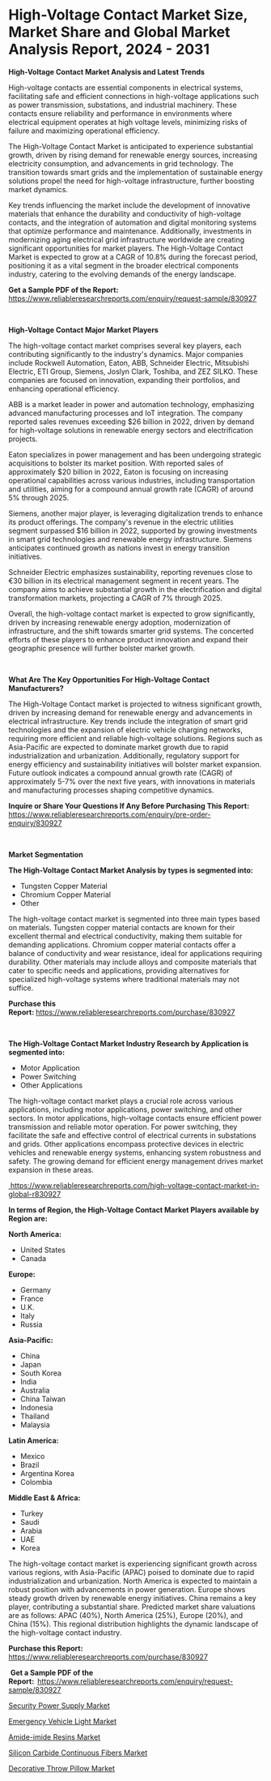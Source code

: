 <p><h1>High-Voltage Contact Market Size, Market Share and Global Market Analysis Report, 2024 - 2031</h1></p><p><strong>High-Voltage Contact Market Analysis and Latest Trends</strong></p>
<p><p>High-voltage contacts are essential components in electrical systems, facilitating safe and efficient connections in high-voltage applications such as power transmission, substations, and industrial machinery. These contacts ensure reliability and performance in environments where electrical equipment operates at high voltage levels, minimizing risks of failure and maximizing operational efficiency.</p><p>The High-Voltage Contact Market is anticipated to experience substantial growth, driven by rising demand for renewable energy sources, increasing electricity consumption, and advancements in grid technology. The transition towards smart grids and the implementation of sustainable energy solutions propel the need for high-voltage infrastructure, further boosting market dynamics.</p><p>Key trends influencing the market include the development of innovative materials that enhance the durability and conductivity of high-voltage contacts, and the integration of automation and digital monitoring systems that optimize performance and maintenance. Additionally, investments in modernizing aging electrical grid infrastructure worldwide are creating significant opportunities for market players. The High-Voltage Contact Market is expected to grow at a CAGR of 10.8% during the forecast period, positioning it as a vital segment in the broader electrical components industry, catering to the evolving demands of the energy landscape.</p></p>
<p><strong>Get a Sample PDF of the Report:&nbsp;</strong> <a href="https://www.reliableresearchreports.com/enquiry/request-sample/830927?utm_campaign=10&utm_medium=2&utm_source=Github&utm_content=ia&utm_term=18122024&utm_id=high-voltage-contact">https://www.reliableresearchreports.com/enquiry/request-sample/830927</a></p>
<p>&nbsp;</p>
<p><strong>High-Voltage Contact Major Market Players</strong></p>
<p><p>The high-voltage contact market comprises several key players, each contributing significantly to the industry's dynamics. Major companies include Rockwell Automation, Eaton, ABB, Schneider Electric, Mitsubishi Electric, ETI Group, Siemens, Joslyn Clark, Toshiba, and ZEZ SILKO. These companies are focused on innovation, expanding their portfolios, and enhancing operational efficiency.</p><p>ABB is a market leader in power and automation technology, emphasizing advanced manufacturing processes and IoT integration. The company reported sales revenues exceeding $26 billion in 2022, driven by demand for high-voltage solutions in renewable energy sectors and electrification projects.</p><p>Eaton specializes in power management and has been undergoing strategic acquisitions to bolster its market position. With reported sales of approximately $20 billion in 2022, Eaton is focusing on increasing operational capabilities across various industries, including transportation and utilities, aiming for a compound annual growth rate (CAGR) of around 5% through 2025.</p><p>Siemens, another major player, is leveraging digitalization trends to enhance its product offerings. The company's revenue in the electric utilities segment surpassed $16 billion in 2022, supported by growing investments in smart grid technologies and renewable energy infrastructure. Siemens anticipates continued growth as nations invest in energy transition initiatives.</p><p>Schneider Electric emphasizes sustainability, reporting revenues close to €30 billion in its electrical management segment in recent years. The company aims to achieve substantial growth in the electrification and digital transformation markets, projecting a CAGR of 7% through 2025.</p><p>Overall, the high-voltage contact market is expected to grow significantly, driven by increasing renewable energy adoption, modernization of infrastructure, and the shift towards smarter grid systems. The concerted efforts of these players to enhance product innovation and expand their geographic presence will further bolster market growth.</p></p>
<p>&nbsp;</p>
<p><strong>What Are The Key Opportunities For High-Voltage Contact Manufacturers?</strong></p>
<p><p>The High-Voltage Contact market is projected to witness significant growth, driven by increasing demand for renewable energy and advancements in electrical infrastructure. Key trends include the integration of smart grid technologies and the expansion of electric vehicle charging networks, requiring more efficient and reliable high-voltage solutions. Regions such as Asia-Pacific are expected to dominate market growth due to rapid industrialization and urbanization. Additionally, regulatory support for energy efficiency and sustainability initiatives will bolster market expansion. Future outlook indicates a compound annual growth rate (CAGR) of approximately 5-7% over the next five years, with innovations in materials and manufacturing processes shaping competitive dynamics.</p></p>
<p><strong>Inquire or Share Your Questions If Any Before Purchasing This Report:</strong> <a href="https://www.reliableresearchreports.com/enquiry/pre-order-enquiry/830927?utm_campaign=10&utm_medium=2&utm_source=Github&utm_content=ia&utm_term=18122024&utm_id=high-voltage-contact">https://www.reliableresearchreports.com/enquiry/pre-order-enquiry/830927</a></p>
<p>&nbsp;</p>
<p><strong>Market Segmentation</strong></p>
<p><strong>The High-Voltage Contact Market Analysis by types is segmented into:</strong></p>
<p><ul><li>Tungsten Copper Material</li><li>Chromium Copper Material</li><li>Other</li></ul></p>
<p><p>The high-voltage contact market is segmented into three main types based on materials. Tungsten copper material contacts are known for their excellent thermal and electrical conductivity, making them suitable for demanding applications. Chromium copper material contacts offer a balance of conductivity and wear resistance, ideal for applications requiring durability. Other materials may include alloys and composite materials that cater to specific needs and applications, providing alternatives for specialized high-voltage systems where traditional materials may not suffice.</p></p>
<p><strong>Purchase this Report:&nbsp;</strong><a href="https://www.reliableresearchreports.com/purchase/830927?utm_campaign=10&utm_medium=2&utm_source=Github&utm_content=ia&utm_term=18122024&utm_id=high-voltage-contact">https://www.reliableresearchreports.com/purchase/830927</a></p>
<p>&nbsp;</p>
<p><strong>The High-Voltage Contact Market Industry Research by Application is segmented into:</strong></p>
<p><ul><li>Motor Application</li><li>Power Switching</li><li>Other Applications</li></ul></p>
<p><p>The high-voltage contact market plays a crucial role across various applications, including motor applications, power switching, and other sectors. In motor applications, high-voltage contacts ensure efficient power transmission and reliable motor operation. For power switching, they facilitate the safe and effective control of electrical currents in substations and grids. Other applications encompass protective devices in electric vehicles and renewable energy systems, enhancing system robustness and safety. The growing demand for efficient energy management drives market expansion in these areas.</p></p>
<p><a href="https://www.reliableresearchreports.com/high-voltage-contact-market-in-global-r830927?utm_campaign=10&utm_medium=2&utm_source=Github&utm_content=ia&utm_term=18122024&utm_id=high-voltage-contact">&nbsp;https://www.reliableresearchreports.com/high-voltage-contact-market-in-global-r830927</a></p>
<p><strong>In terms of Region, the High-Voltage Contact Market Players available by Region are:</strong></p>
<p>
    <p> <strong> North America: </strong>
        <ul>
            <li>United States</li>
            <li>Canada</li>
        </ul>
        </p> 
    <p> <strong> Europe: </strong>
        <ul>
            <li>Germany</li>
            <li>France</li>
            <li>U.K.</li>
            <li>Italy</li>
            <li>Russia</li>
        </ul>
        </p> 
    <p> <strong> Asia-Pacific: </strong>
        <ul>
            <li>China</li>
            <li>Japan</li>
            <li>South Korea</li>
            <li>India</li>
            <li>Australia</li>
            <li>China Taiwan</li>
            <li>Indonesia</li>
            <li>Thailand</li>
            <li>Malaysia</li>
        </ul>
        </p> 
    <p> <strong> Latin America: </strong>
        <ul>
            <li>Mexico</li>
            <li>Brazil</li>
            <li>Argentina Korea</li>
            <li>Colombia</li>
        </ul>
        </p> 
    <p> <strong> Middle East & Africa: </strong>
        <ul>
            <li>Turkey</li>
            <li>Saudi</li>
            <li>Arabia</li>
            <li>UAE</li>
            <li>Korea</li>
        </ul>
    </p>
    </p>
<p><p>The high-voltage contact market is experiencing significant growth across various regions, with Asia-Pacific (APAC) poised to dominate due to rapid industrialization and urbanization. North America is expected to maintain a robust position with advancements in power generation. Europe shows steady growth driven by renewable energy initiatives. China remains a key player, contributing a substantial share. Predicted market share valuations are as follows: APAC (40%), North America (25%), Europe (20%), and China (15%). This regional distribution highlights the dynamic landscape of the high-voltage contact industry.</p></p>
<p><strong>Purchase this Report: </strong><a href="https://www.reliableresearchreports.com/purchase/830927?utm_campaign=10&utm_medium=2&utm_source=Github&utm_content=ia&utm_term=18122024&utm_id=high-voltage-contact">https://www.reliableresearchreports.com/purchase/830927</a></p>
<p>&nbsp;<strong>Get a Sample PDF of the Report:&nbsp;&nbsp;</strong><a href="https://www.reliableresearchreports.com/enquiry/request-sample/830927?utm_campaign=10&utm_medium=2&utm_source=Github&utm_content=ia&utm_term=18122024&utm_id=high-voltage-contact">https://www.reliableresearchreports.com/enquiry/request-sample/830927</a></p>
<p><strong></strong></p>
<p><p><a href="https://www.linkedin.com/pulse/future-market-revenue-growth-security-power-supply-69-cagr-vhpne?utm_campaign=10&utm_medium=2&utm_source=Github&utm_content=ia&utm_term=18122024&utm_id=high-voltage-contact">Security Power Supply Market</a></p><p><a href="https://www.linkedin.com/pulse/revenue-demand-emergency-vehicle-light-market-expected-grow-in83f?utm_campaign=10&utm_medium=2&utm_source=Github&utm_content=ia&utm_term=18122024&utm_id=high-voltage-contact">Emergency Vehicle Light Market</a></p><p><a href="https://github.com/ygfu6u/Market-Research-Report-List-1/blob/main/amide-imide-resins-market.md?utm_campaign=10&utm_medium=2&utm_source=Github&utm_content=ia&utm_term=18122024&utm_id=high-voltage-contact">Amide-imide Resins Market</a></p><p><a href="https://github.com/mahnoor2003/Market-Research-Report-List-6/blob/main/silicon-carbide-continuous-fibers-market.md?utm_campaign=10&utm_medium=2&utm_source=Github&utm_content=ia&utm_term=18122024&utm_id=high-voltage-contact">Silicon Carbide Continuous Fibers Market</a></p><p><a href="https://www.linkedin.com/pulse/decorative-throw-pillow-market-forecasted-from-2024-2031-sk01c?utm_campaign=10&utm_medium=2&utm_source=Github&utm_content=ia&utm_term=18122024&utm_id=high-voltage-contact">Decorative Throw Pillow Market</a></p></p>